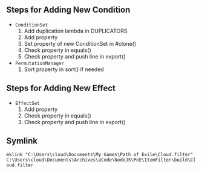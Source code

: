 ## Steps for Adding New Condition

- `ConditionSet`
	1. Add duplication lambda in DUPLICATORS
	1. Add property
	1. Set property of new ConditionSet in #clone()
	1. Check property in equals()
	1. Check property and push line in export()
- `PermutationManager`
	1. Sort property in sort() if needed

## Steps for Adding New Effect

- `EffectSet`
	1. Add property
	1. Check property in equals()
	1. Check property and push line in export()

## Symlink

`mklink "C:\Users\cloud\Documents\My Games\Path of Exile\Cloud.filter" C:\Users\cloud\Documents\Archives\aCode\NodeJS\PoE\ItemFilter\build\Cloud.filter`
